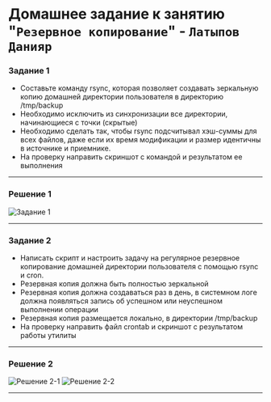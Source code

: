 # Домашнее задание к занятию "`Резервное копирование`" - `Латыпов Данияр`


### Задание 1

   - Составьте команду rsync, которая позволяет создавать зеркальную копию домашней директории пользователя в директорию /tmp/backup
   - Необходимо исключить из синхронизации все директории, начинающиеся с точки (скрытые)
   - Необходимо сделать так, чтобы rsync подсчитывал хэш-суммы для всех файлов, даже если их время модификации и размер идентичны в источнике и приемнике.
   - На проверку направить скриншот с командой и результатом ее выполнения

---

### Решение 1

![Задание 1](https://github.com/ka3-14bara/8-03hw/assets/142439642/d7686c81-239b-4d36-b16c-95021b6d0aac)

---

### Задание 2

   - Написать скрипт и настроить задачу на регулярное резервное копирование домашней директории пользователя с помощью rsync и cron.
   - Резервная копия должна быть полностью зеркальной
   - Резервная копия должна создаваться раз в день, в системном логе должна появляться запись об успешном или неуспешном выполнении операции
   - Резервная копия размещается локально, в директории /tmp/backup
   - На проверку направить файл crontab и скриншот с результатом работы утилиты

---

### Решение 2

![Решение 2-1](https://github.com/ka3-14bara/8-03hw/assets/142439642/a41b387b-e43f-41e0-9881-eba27933e8a1)
![Решение 2-2](https://github.com/ka3-14bara/8-03hw/assets/142439642/b26d0cfc-c034-465e-aa24-bc2907acce2c)

---
